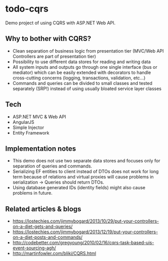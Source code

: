 # todo-cqrs
Demo project of using CQRS with ASP.NET Web API.

## Why to bother with CQRS?
* Clean separation of business logic from presentation tier (MVC/Web API Controllers are part of presentation tier)
* Possibility to use different data stores for reading and writing data
* All system inputs and outputs go through one single interface (bus or mediator) which can be easily extended with decorators to handle cross-cutting concerns (logging, transactions, validation, etc...)
* Commands and queries can be divided to small classes and tested separately (SRP!) instead of using usually bloated service layer classes 

## Tech
* ASP.NET MVC & Web API
* AngularJS
* Simple Injector
* Entity Framework

##  Implementation notes
* This demo does not use two separate data stores and focuses only for separation of queries and commands.
* Serializing EF entities to client instead of DTOs does not work for long term because of relations and virtual proxies will cause problems in serialization -> Queries should return DTOs.
* Using database generated IDs (identity fields) might also cause problems in future.

## Related articles & blogs
* https://lostechies.com/jimmybogard/2013/10/29/put-your-controllers-on-a-diet-gets-and-queries/
* https://lostechies.com/jimmybogard/2013/12/19/put-your-controllers-on-a-diet-posts-and-commands/
* http://codebetter.com/gregyoung/2010/02/16/cqrs-task-based-uis-event-sourcing-agh/
* http://martinfowler.com/bliki/CQRS.html
